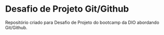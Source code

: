 # Desafio de Projeto Git/Github
Repositório criado para Desafio de Projeto do bootcamp da DIO abordando Git/Github.
